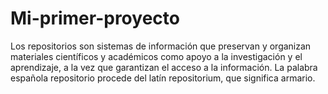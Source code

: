 # Mi-primer-proyecto

Los repositorios son sistemas de información que preservan y organizan materiales científicos y académicos como apoyo a la investigación y el aprendizaje, a la vez que garantizan el acceso a la información. La palabra española repositorio procede del latín repositorium, que significa armario.
